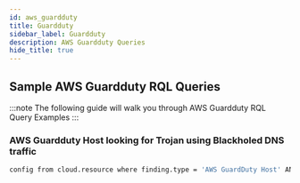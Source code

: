 ```yaml
---
id: aws_guardduty
title: Guardduty
sidebar_label: Guardduty
description: AWS Guardduty Queries
hide_title: true
---
```


## Sample AWS Guardduty RQL Queries

:::note
The following guide will walk you through AWS Guardduty RQL Query Examples
:::

### AWS Guardduty Host looking for Trojan using Blackholed DNS traffic

```bash
config from cloud.resource where finding.type = 'AWS GuardDuty Host' AND finding.name = 'Trojan:EC2/BlackholeTraffic!DNS'
```
